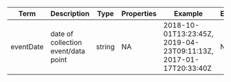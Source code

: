 |Term | Description | Type | Properties | Example | Enum|
| ---| ---| ---| ---| ---| --- |
| eventDate | date of collection event/data point | string | NA | 2018-10-01T13:23:45Z, 2019-04-23T09:11:13Z, 2017-01-17T20:33:40Z | NA|
